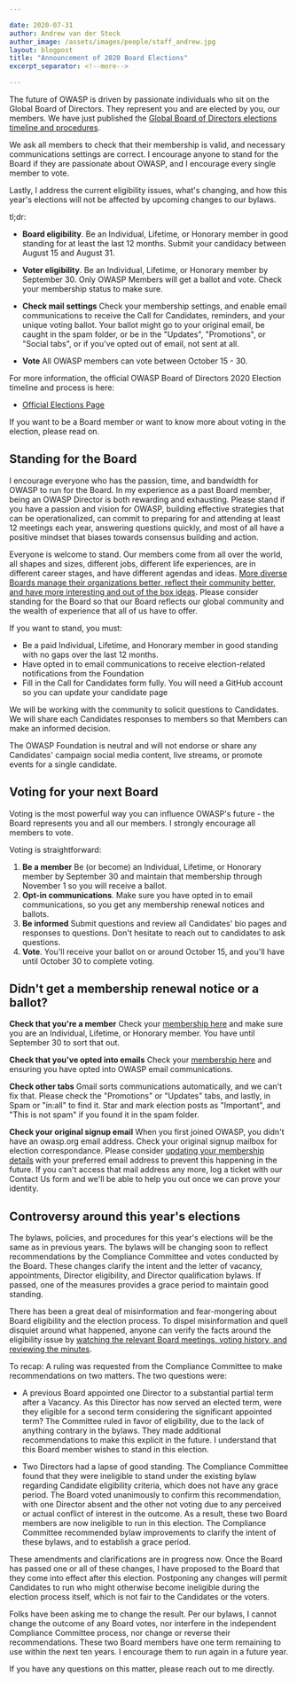 ```yaml
---

date: 2020-07-31
author: Andrew van der Stock
author_image: /assets/images/people/staff_andrew.jpg
layout: blogpost
title: "Announcement of 2020 Board Elections"
excerpt_separator: <!--more-->

---
```


The future of OWASP is driven by passionate individuals who sit on the Global Board of Directors. They represent you and are elected by you, our members. We have just published the [Global Board of Directors elections timeline and procedures](https://owasp.org/www-board/elections/2020_elections). 

We ask all members to check that their membership is valid, and necessary communications settings are correct. I encourage anyone to stand for the Board if they are passionate about OWASP, and I encourage every single member to vote. 

Lastly, I address the current eligibility issues, what's changing, and how this year's elections will not be affected by upcoming changes to our bylaws. 

<!--more-->
tl;dr:

* **Board eligibility**. Be an Individual, Lifetime, or Honorary member in good standing for at least the last 12 months. Submit your candidacy between August 15 and August 31.

* **Voter eligibility**. Be an Individual, Lifetime, or Honorary member by September 30. Only OWASP Members will get a ballot and vote. Check your membership status to make sure. 

* **Check mail settings** Check your membership settings, and enable email communications to receive the Call for Candidates, reminders, and your unique voting ballot. Your ballot might go to your original email, be caught in the spam folder, or be in the "Updates", "Promotions", or "Social tabs", or if you've opted out of email, not sent at all.

* **Vote** All OWASP members can vote between October 15 - 30. 

For more information, the official OWASP Board of Directors 2020 Election timeline and process is here:
* [Official Elections Page](https://owasp.org/www-board/elections/2020_elections)

If you want to be a Board member or want to know more about voting in the election, please read on.


## Standing for the Board 

I encourage everyone who has the passion, time, and bandwidth for OWASP to run for the Board. In my experience as a past Board member, being an OWASP Director is both rewarding and exhausting. Please stand if you have a passion and vision for OWASP, building effective strategies that can be operationalized, can commit to preparing for and attending at least 12 meetings each year, answering questions quickly, and most of all have a positive mindset that biases towards consensus building and action.

Everyone is welcome to stand. Our members come from all over the world, all shapes and sizes, different jobs, different life experiences, are in different career stages, and have different agendas and ideas. [More diverse Boards manage their organizations better, reflect their community better, and have more interesting and out of the box ideas](https://www.councilofnonprofits.org/tools-resources/diversity-nonprofit-boards). Please consider standing for the Board so that our Board reflects our global community and the wealth of experience that all of us have to offer. 

If you want to stand, you must:

* Be a paid Individual, Lifetime, and Honorary member in good standing with no gaps over the last 12 months.  
* Have opted in to email communications to receive election-related notifications from the Foundation
* Fill in the Call for Candidates form fully. You will need a GitHub account so you can update your candidate page

We will be working with the community to solicit questions to Candidates. We will share each Candidates responses to members so that Members can make an informed decision. 

The OWASP Foundation is neutral and will not endorse or share any Candidates' campaign social media content, live streams, or promote events for a single candidate. 

## Voting for your next Board

Voting is the most powerful way you can influence OWASP's future - the Board represents you and all our members. I strongly encourage all members to vote. 

Voting is straightforward: 

1. **Be a member** Be (or become) an Individual, Lifetime, or Honorary member by September 30 and maintain that membership through November 1 so you will receive a ballot. 
2. **Opt-in communications**. Make sure you have opted in to email communications, so you get any membership renewal notices and ballots.
3. **Be informed** Submit questions and review all Candidates' bio pages and responses to questions. Don't hesitate to reach out to candidates to ask questions. 
3. **Vote**. You'll receive your ballot on or around October 15, and you'll have until October 30 to complete voting. 

## Didn't get a membership renewal notice or a ballot? 

**Check that you're a member**  Check your [membership here](https://owasp.org/manage-membership/) and make sure you are an Individual, Lifetime, or Honorary member. You have until September 30 to sort that out. 

**Check that you've opted into emails** Check your [membership here](https://owasp.org/manage-membership/) and ensuring you have opted into OWASP email communications. 

**Check other tabs** Gmail sorts communications automatically, and we can't fix that. Please check the "Promotions" or "Updates" tabs, and lastly, in Spam or "in:all" to find it. Star and mark election posts as "Important", and "This is not spam" if you found it in the spam folder. 

**Check your original signup email** When you first joined OWASP, you didn't have an owasp.org email address. Check your original signup mailbox for election correspondance. Please consider [updating your membership details](https://owasp.org/manage-membership/) with your preferred email address to prevent this happening in the future. If you can't access that mail address any more, log a ticket with our Contact Us form and we'll be able to help you out once we can prove your identity. 

## Controversy around this year's elections

The bylaws, policies, and procedures for this year's elections will be the same as in previous years. The bylaws will be changing soon to reflect recommendations by the Compliance Committee and votes conducted by the Board. These changes clarify the intent and the letter of vacancy, appointments, Director eligibility, and Director qualification bylaws. If passed, one of the measures provides a grace period to maintain good standing. 

There has been a great deal of misinformation and fear-mongering about Board eligibility and the election process. To dispel misinformation and quell disquiet around what happened, anyone can verify the facts around the eligibility issue by [watching the relevant Board meetings, voting history, and reviewing the minutes](https://owasp.org/www-board/#div-historical).

To recap: A ruling was requested from the Compliance Committee to make recommendations on two matters. The two questions were:

* A previous Board appointed one Director to a substantial partial term after a Vacancy. As this Director has now served an elected term, were they eligible for a second term considering the significant appointed term? The Committee ruled in favor of eligibility, due to the lack of anything contrary in the bylaws. They made additional recommendations to make this explicit in the future. I understand that this Board member wishes to stand in this election. 

* Two Directors had a lapse of good standing. The Compliance Committee found that they were ineligible to stand under the existing bylaw regarding Candidate eligibility criteria, which does not have any grace period. The Board voted unanimously to confirm this recommendation, with one Director absent and the other not voting due to any perceived or actual conflict of interest in the outcome. As a result, these two Board members are now ineligible to run in this election. The Compliance Committee recommended bylaw improvements to clarify the intent of these bylaws, and to establish a grace period. 

These amendments and clarifications are in progress now. Once the Board has passed one or all of these changes, I have proposed to the Board that they come into effect after this election. Postponing any changes will permit Candidates to run who might otherwise become ineligible during the election process itself, which is not fair to the Candidates or the voters.

Folks have been asking me to change the result. Per our bylaws, I cannot change the outcome of any Board votes, nor interfere in the independent Compliance Committee process, nor change or reverse their recommendations. These two Board members have one term remaining to use within the next ten years. I encourage them to run again in a future year. 

If you have any questions on this matter, please reach out to me directly. 
